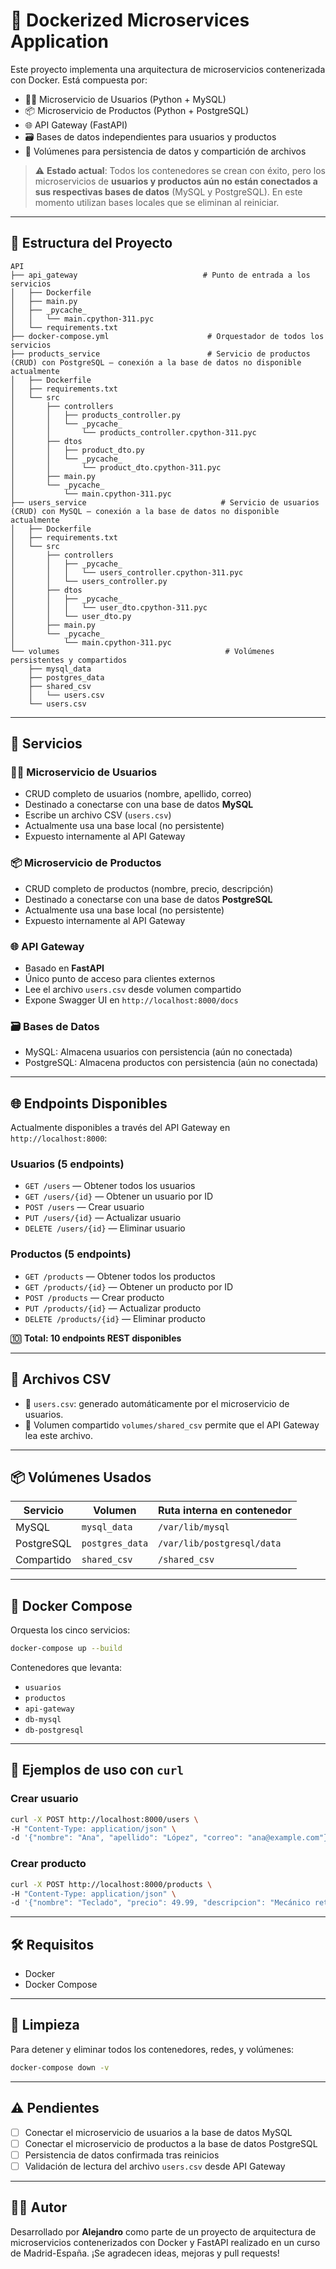 # 🚀 Dockerized Microservices Application

Este proyecto implementa una arquitectura de microservicios contenerizada con Docker. Está compuesta por:

- 🧍‍♂️ Microservicio de Usuarios (Python + MySQL)
- 📦 Microservicio de Productos (Python + PostgreSQL)
- 🌐 API Gateway (FastAPI)
- 🗃️ Bases de datos independientes para usuarios y productos
- 📂 Volúmenes para persistencia de datos y compartición de archivos

> ⚠️ **Estado actual**: Todos los contenedores se crean con éxito, pero los microservicios de **usuarios y productos aún no están conectados a sus respectivas bases de datos** (MySQL y PostgreSQL). En este momento utilizan bases locales que se eliminan al reiniciar.

---

## 📁 Estructura del Proyecto

```
API
├── api_gateway                            # Punto de entrada a los servicios
│   ├── Dockerfile
│   ├── main.py
│   ├── _pycache_
│   │   └── main.cpython-311.pyc
│   └── requirements.txt
├── docker-compose.yml                      # Orquestador de todos los servicios
├── products_service                        # Servicio de productos (CRUD) con PostgreSQL — conexión a la base de datos no disponible actualmente
│   ├── Dockerfile
│   ├── requirements.txt
│   └── src
│       ├── controllers
│       │   ├── products_controller.py
│       │   └── _pycache_
│       │       └── products_controller.cpython-311.pyc
│       ├── dtos
│       │   ├── product_dto.py
│       │   └── _pycache_
│       │       └── product_dto.cpython-311.pyc
│       ├── main.py
│       └── _pycache_
│           └── main.cpython-311.pyc
├── users_service                              # Servicio de usuarios (CRUD) con MySQL — conexión a la base de datos no disponible actualmente
│   ├── Dockerfile
│   ├── requirements.txt
│   └── src
│       ├── controllers
│       │   ├── _pycache_
│       │   │   └── users_controller.cpython-311.pyc
│       │   └── users_controller.py
│       ├── dtos
│       │   ├── _pycache_
│       │   │   └── user_dto.cpython-311.pyc
│       │   └── user_dto.py
│       ├── main.py
│       └── _pycache_
│           └── main.cpython-311.pyc
└── volumes                                     # Volúmenes persistentes y compartidos
    ├── mysql_data
    ├── postgres_data
    ├── shared_csv
    │   └── users.csv
    └── users.csv
````

---

## 🔧 Servicios

### 🧍‍♂️ Microservicio de Usuarios
- CRUD completo de usuarios (nombre, apellido, correo)
- Destinado a conectarse con una base de datos **MySQL**
- Escribe un archivo CSV (`users.csv`)
- Actualmente usa una base local (no persistente)
- Expuesto internamente al API Gateway

### 📦 Microservicio de Productos
- CRUD completo de productos (nombre, precio, descripción)
- Destinado a conectarse con una base de datos **PostgreSQL**
- Actualmente usa una base local (no persistente)
- Expuesto internamente al API Gateway

### 🌐 API Gateway
- Basado en **FastAPI**
- Único punto de acceso para clientes externos
- Lee el archivo `users.csv` desde volumen compartido
- Expone Swagger UI en `http://localhost:8000/docs`

### 🗃️ Bases de Datos
- MySQL: Almacena usuarios con persistencia (aún no conectada)
- PostgreSQL: Almacena productos con persistencia (aún no conectada)

---

## 🌐 Endpoints Disponibles

Actualmente disponibles a través del API Gateway en `http://localhost:8000`:

### Usuarios (5 endpoints)
- `GET /users` — Obtener todos los usuarios
- `GET /users/{id}` — Obtener un usuario por ID
- `POST /users` — Crear usuario
- `PUT /users/{id}` — Actualizar usuario
- `DELETE /users/{id}` — Eliminar usuario

### Productos (5 endpoints)
- `GET /products` — Obtener todos los productos
- `GET /products/{id}` — Obtener un producto por ID
- `POST /products` — Crear producto
- `PUT /products/{id}` — Actualizar producto
- `DELETE /products/{id}` — Eliminar producto

🔟 **Total: 10 endpoints REST disponibles**

---

## 📄 Archivos CSV

- 📝 `users.csv`: generado automáticamente por el microservicio de usuarios.
- 📂 Volumen compartido `volumes/shared_csv` permite que el API Gateway lea este archivo.

---

## 📦 Volúmenes Usados

| Servicio     | Volumen                              | Ruta interna en contenedor                   |
|--------------|---------------------------------------|----------------------------------------------|
| MySQL        | `mysql_data`                         | `/var/lib/mysql`                             |
| PostgreSQL   | `postgres_data`                      | `/var/lib/postgresql/data`                   |
| Compartido   | `shared_csv`                         | `/shared_csv`                                |

---

## 🐳 Docker Compose

Orquesta los cinco servicios:

```bash
docker-compose up --build
````

Contenedores que levanta:

* `usuarios`
* `productos`
* `api-gateway`
* `db-mysql`
* `db-postgresql`

---

## 🧪 Ejemplos de uso con `curl`

### Crear usuario

```bash
curl -X POST http://localhost:8000/users \
-H "Content-Type: application/json" \
-d '{"nombre": "Ana", "apellido": "López", "correo": "ana@example.com"}'
```

### Crear producto

```bash
curl -X POST http://localhost:8000/products \
-H "Content-Type: application/json" \
-d '{"nombre": "Teclado", "precio": 49.99, "descripcion": "Mecánico retroiluminado"}'
```

---

## 🛠️ Requisitos

* Docker
* Docker Compose

---

## 🧹 Limpieza

Para detener y eliminar todos los contenedores, redes, y volúmenes:

```bash
docker-compose down -v
```

---

## ⚠️ Pendientes

* [ ] Conectar el microservicio de usuarios a la base de datos MySQL
* [ ] Conectar el microservicio de productos a la base de datos PostgreSQL
* [ ] Persistencia de datos confirmada tras reinicios
* [ ] Validación de lectura del archivo `users.csv` desde API Gateway

---

## 👨‍💻 Autor

Desarrollado por **Alejandro** como parte de un proyecto de arquitectura de microservicios contenerizados con Docker y FastAPI realizado en un curso de Madrid-España.
¡Se agradecen ideas, mejoras y pull requests!

